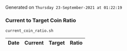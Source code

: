 Generated on `Thursday 23-September-2021 at 01:22:19`

### Current to Target Coin Ratio
`current_coin_ratio.sh`

Date|Current|Target|Ratio
---|---|---|---
